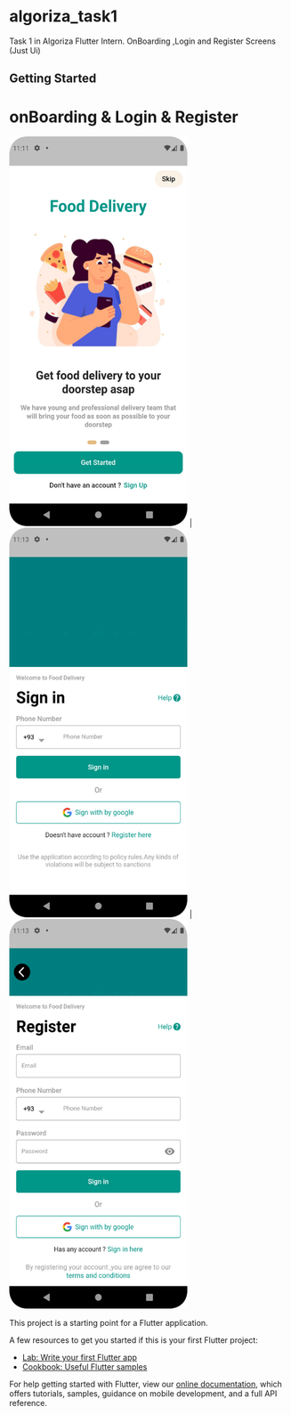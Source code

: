 # algoriza_task1

Task 1 in Algoriza Flutter Intern.
OnBoarding ,Login and Register Screens (Just Ui) 

## Getting Started
# onBoarding & Login & Register

<img src="onBoarding.png" width="320" height="700"> | <img src="Login.png" width="320" height="700"> | <img src="Register.png" width="320" height="700">



This project is a starting point for a Flutter application.

A few resources to get you started if this is your first Flutter project:

- [Lab: Write your first Flutter app](https://flutter.dev/docs/get-started/codelab)
- [Cookbook: Useful Flutter samples](https://flutter.dev/docs/cookbook)

For help getting started with Flutter, view our
[online documentation](https://flutter.dev/docs), which offers tutorials,
samples, guidance on mobile development, and a full API reference.

